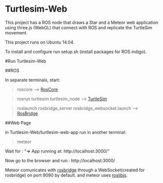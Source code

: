 # Turtlesim-Web

This project has a ROS node that draws a Star and a Meteor web application using 
three.js (WebGL) that connect with ROS and replicate the TurtleSim movement.

This project runs on Ubuntu 14.04.

To install and configure run setup.sh (install packages for ROS indigo).


#Run Turtlesim-Web


##ROS


In separate terminals, start: 

> roscore  --> [RosCore](http://wiki.ros.org/roscore)

>rosrun turtlesim turtlesim_node   -->   [TurtleSim](http://wiki.ros.org/turtlesim/Tutorials)


>roslaunch rosbridge_server rosbridge_websocket.launch   -->   [RosBridge](http://wiki.ros.org/rosbridge_suite)


##Web Page

in Turtlesim-Web/turtlesim-web-app run in another terminal:

> meteor

Wait for : "=> App running at: http://localhost:3000/"


Now go to the browser and run : http://localhost:3000/


Meteor comunicates with [rosbridge](http://wiki.ros.org/rosbridge_suite) through a WebSocket(created for rosbridge) 
on port 9090 by default. and meteor uses [roslibjs](http://wiki.ros.org/roslibjs).



